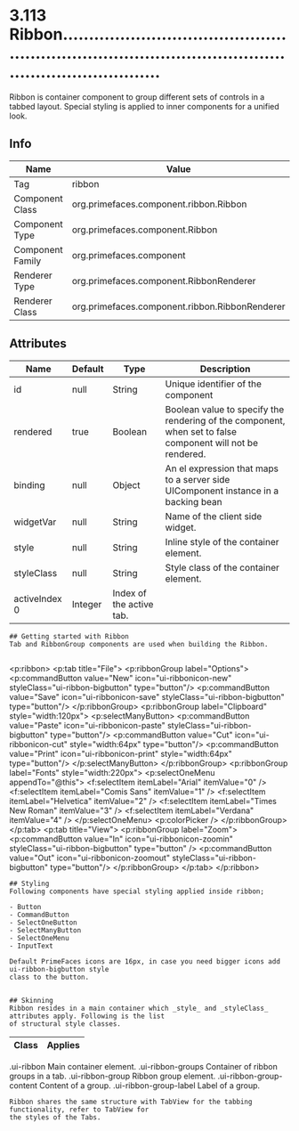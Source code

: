 # 3.113 Ribbon.............................................................................................................................

Ribbon is container component to group different sets of controls in a tabbed layout. Special styling
is applied to inner components for a unified look.

## Info

| Name | Value |
| - | - |
| Tag | ribbon
| Component Class | org.primefaces.component.ribbon.Ribbon
| Component Type | org.primefaces.component.Ribbon
| Component Family | org.primefaces.component |
| Renderer Type | org.primefaces.component.RibbonRenderer
| Renderer Class | org.primefaces.component.ribbon.RibbonRenderer

## Attributes

| Name | Default | Type | Description | 
| --- | --- | --- | --- |
id | null | String | Unique identifier of the component
rendered | true | Boolean | Boolean value to specify the rendering of the component, when set to false component will not be rendered.
binding | null | Object | An el expression that maps to a server side UIComponent instance in a backing bean
widgetVar | null | String | Name of the client side widget.
style | null | String | Inline style of the container element.
styleClass | null | String | Style class of the container element.
activeIndex 0 | Integer | Index of the active tab.
```
## Getting started with Ribbon
Tab and RibbonGroup components are used when building the Ribbon.


```
<p:ribbon>
<p:tab title="File">
<p:ribbonGroup label="Options">
<p:commandButton value="New" icon="ui-ribbonicon-new"
styleClass="ui-ribbon-bigbutton" type="button"/>
<p:commandButton value="Save" icon="ui-ribbonicon-save"
styleClass="ui-ribbon-bigbutton" type="button"/>
</p:ribbonGroup>
<p:ribbonGroup label="Clipboard" style="width:120px">
<p:selectManyButton>
<p:commandButton value="Paste" icon="ui-ribbonicon-paste"
styleClass="ui-ribbon-bigbutton" type="button"/>
<p:commandButton value="Cut" icon="ui-ribbonicon-cut"
style="width:64px" type="button"/>
<p:commandButton value="Print" icon="ui-ribbonicon-print"
style="width:64px" type="button"/>
</p:selectManyButton>
</p:ribbonGroup>
<p:ribbonGroup label="Fonts" style="width:220px">
<p:selectOneMenu appendTo="@this">
<f:selectItem itemLabel="Arial" itemValue="0" />
<f:selectItem itemLabel="Comis Sans" itemValue="1" />
<f:selectItem itemLabel="Helvetica" itemValue="2" />
<f:selectItem itemLabel="Times New Roman" itemValue="3" />
<f:selectItem itemLabel="Verdana" itemValue="4" />
</p:selectOneMenu>
<p:colorPicker />
</p:ribbonGroup>
</p:tab>
<p:tab title="View">
<p:ribbonGroup label="Zoom">
<p:commandButton value="In" icon="ui-ribbonicon-zoomin"
styleClass="ui-ribbon-bigbutton" type="button" />
<p:commandButton value="Out" icon="ui-ribbonicon-zoomout"
styleClass="ui-ribbon-bigbutton" type="button"/>
</p:ribbonGroup>
</p:tab>
</p:ribbon>
```
## Styling
Following components have special styling applied inside ribbon;

- Button
- CommandButton
- SelectOneButton
- SelectManyButton
- SelectOneMenu
- InputText

Default PrimeFaces icons are 16px, in case you need bigger icons add ui-ribbon-bigbutton style
class to the button.


## Skinning
Ribbon resides in a main container which _style_ and _styleClass_ attributes apply. Following is the list
of structural style classes.

```
| Class | Applies | 
| --- | --- | 
.ui-ribbon Main container element.
.ui-ribbon-groups Container of ribbon groups in a tab.
.ui-ribbon-group Ribbon group element.
.ui-ribbon-group-content Content of a group.
.ui-ribbon-group-label Label of a group.
```
Ribbon shares the same structure with TabView for the tabbing functionality, refer to TabView for
the styles of the Tabs.

